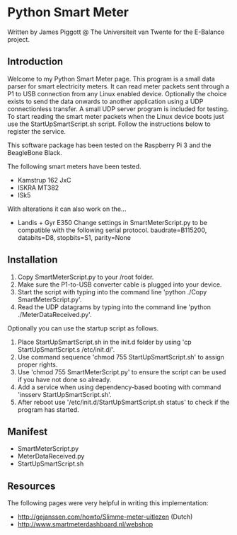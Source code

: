 # Python Smart Meter
Written by James Piggott @ The Universiteit van Twente for the E-Balance project.

## Introduction
Welcome to my Python Smart Meter page. This program is a small data parser for smart electricity meters. It can read meter packets sent through a P1 to USB connection from any Linux enabled device.
Optionally the choice exists to send the data onwards to another application using a UDP connectionless transfer. A small UDP server program is included for testing. 
To start reading the smart meter packets when the Linux device boots just use the StartUpSmartScript.sh script. Follow the instructions below to register the service.

This software package has been tested on the Raspberry Pi 3 and the BeagleBone Black.

The following smart meters have been tested.
- Kamstrup 162 JxC
- ISKRA MT382
- ISk5

With alterations it can also work on the...
- Landis + Gyr E350
Change settings in SmartMeterScript.py to be compatible with the following serial protocol.
baudrate=B115200, databits=D8, stopbits=S1, parity=None

## Installation
1. Copy SmartMeterScript.py to your /root folder.
2. Make sure the P1-to-USB converter cable is plugged into your device.
3. Start the script with typing into the command line 'python ./Copy SmartMeterScript.py'.
4. Read the UDP datagrams by typing into the command line 'python ./MeterDataReceived.py'.

Optionally you can use the startup script as follows.
1. Place StartUpSmartScript.sh in the init.d folder by using 'cp StartUpSmartScript.s /etc/init.d/'.
2. Use command sequence 'chmod 755 StartUpSmartScript.sh' to assign proper rights.
3. Use 'chmod 755 SmartMeterScript.py' to ensure the script can be used if you have not done so already.
4. Add a service when using dependency-based booting with command 'insserv StartUpSmartScript.sh'.
5. After reboot use '/etc/init.d/StartUpSmartScript.sh status' to check if the program has started.

## Manifest
- SmartMeterScript.py
- MeterDataReceived.py
- StartUpSmartScript.sh

## Resources

The following pages were very helpful in writing this implementation:

- http://gejanssen.com/howto/Slimme-meter-uitlezen (Dutch)
- http://www.smartmeterdashboard.nl/webshop
